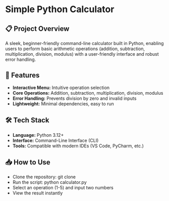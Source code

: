 # Simple Python Calculator

## 📋 Project Overview

A sleek, beginner-friendly command-line calculator built in Python, enabling users to perform basic arithmetic operations (addition, subtraction, multiplication, division, modulus) with a user-friendly interface and robust error handling.

## 🚀 Features
- **Interactive Menu:** Intuitive operation selection
- **Core Operations:** Addition, subtraction, multiplication, division, modulus
- **Error Handling:** Prevents division by zero and invalid inputs
- **Lightweight:** Minimal dependencies, easy to run

## 🛠 Tech Stack
- **Language:** Python 3.12+
- **Interface:** Command-Line Interface (CLI)
- **Tools:** Compatible with modern IDEs (VS Code, PyCharm, etc.)

## 📥 How to Use
- Clone the repository: git clone <repo-url>
- Run the script: python calculator.py
- Select an operation (1-5) and input two numbers
- View the result instantly
